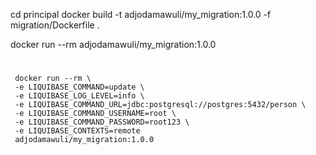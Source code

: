 
cd principal
docker build -t adjodamawuli/my_migration:1.0.0 -f migration/Dockerfile .

docker run --rm adjodamawuli/my_migration:1.0.0



#  
     docker run --rm \
     -e LIQUIBASE_COMMAND=update \
     -e LIQUIBASE_LOG_LEVEL=info \
     -e LIQUIBASE_COMMAND_URL=jdbc:postgresql://postgres:5432/person \
     -e LIQUIBASE_COMMAND_USERNAME=root \
     -e LIQUIBASE_COMMAND_PASSWORD=root123 \
     -e LIQUIBASE_CONTEXTS=remote
     adjodamawuli/my_migration:1.0.0
